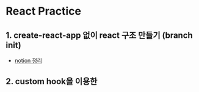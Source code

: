# React Practice

## 1. create-react-app 없이 react 구조 만들기 (branch init)
* [notion 정리](https://puzzle-musician-212.notion.site/CRA-Webpack-c010791cba144857afe5dfc55f3395d8)

## 2. custom hook을 이용한 

